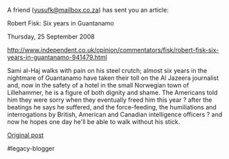 <!--
date: '2008-09-25'
published: true
slug: 2008-09-independent-robert-fisk-six-years-in
time_to_read: 5
title: 'The Independent: Robert Fisk: Six years in Guantanamo'
-->

A friend ([yusufk@mailbox.co.za](mailto:yusufk@mailbox.co.za)) has sent you an article:

Robert Fisk: Six years in Guantanamo

Thursday, 25 September 2008

<http://www.independent.co.uk/opinion/commentators/fisk/robert-fisk-six-years-in-guantanamo-941479.html>

Sami al-Haj walks with pain on his steel crutch; almost six years in the nightmare of Guantanamo have taken their toll on the Al Jazeera journalist and, now in the safety of a hotel in the small Norwegian town of Lillehammer, he is a figure of both dignity and shame. The Americans told him they were sorry when they eventually freed him this year ? after the beatings he says he suffered, and the force-feeding, the humiliations and interrogations by British, American and Canadian intelligence officers ? and now he hopes one day he'll be able to walk without his stick.

[Original post](https://ysfk.blogspot.com/2008/09/independent-robert-fisk-six-years-in.html)

#legacy-blogger 